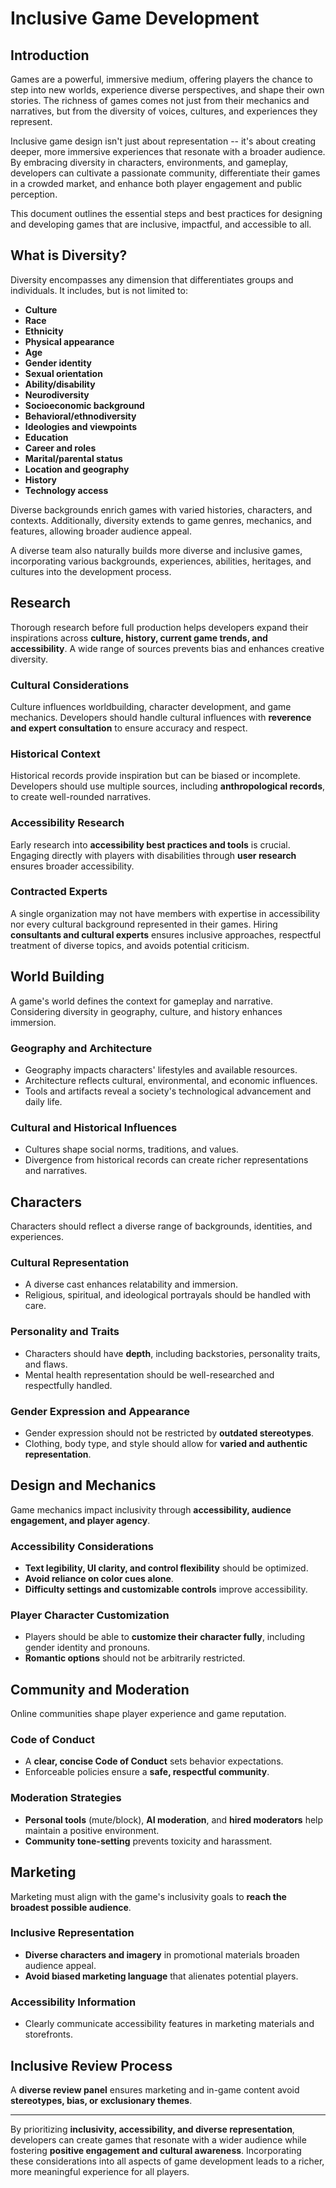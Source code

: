 # Inclusive Game Development

## Introduction

Games are a powerful, immersive medium, offering players the chance to step into new worlds, experience diverse perspectives, and shape their own stories. The richness of games comes not just from their mechanics and narratives, but from the diversity of voices, cultures, and experiences they represent.

Inclusive game design isn't just about representation -- it's about creating deeper, more immersive experiences that resonate with a broader audience. By embracing diversity in characters, environments, and gameplay, developers can cultivate a passionate community, differentiate their games in a crowded market, and enhance both player engagement and public perception.

This document outlines the essential steps and best practices for designing and developing games that are inclusive, impactful, and accessible to all.

## What is Diversity?

Diversity encompasses any dimension that differentiates groups and individuals. It includes, but is not limited to:

- **Culture**
- **Race**
- **Ethnicity**
- **Physical appearance**
- **Age**
- **Gender identity**
- **Sexual orientation**
- **Ability/disability**
- **Neurodiversity**
- **Socioeconomic background**
- **Behavioral/ethnodiversity**
- **Ideologies and viewpoints**
- **Education**
- **Career and roles**
- **Marital/parental status**
- **Location and geography**
- **History**
- **Technology access**

Diverse backgrounds enrich games with varied histories, characters, and contexts. Additionally, diversity extends to game genres, mechanics, and features, allowing broader audience appeal.

A diverse team also naturally builds more diverse and inclusive games, incorporating various backgrounds, experiences, abilities, heritages, and cultures into the development process.

## Research

Thorough research before full production helps developers expand their inspirations across **culture, history, current game trends, and accessibility**. A wide range of sources prevents bias and enhances creative diversity.

### Cultural Considerations

Culture influences worldbuilding, character development, and game mechanics. Developers should handle cultural influences with **reverence and expert consultation** to ensure accuracy and respect.

### Historical Context

Historical records provide inspiration but can be biased or incomplete. Developers should use multiple sources, including **anthropological records**, to create well-rounded narratives.

### Accessibility Research

Early research into **accessibility best practices and tools** is crucial. Engaging directly with players with disabilities through **user research** ensures broader accessibility.

### Contracted Experts

A single organization may not have members with expertise in accessibility nor every cultural background represented in their games. Hiring **consultants and cultural experts** ensures inclusive approaches, respectful treatment of diverse topics, and avoids potential criticism.

## World Building

A game's world defines the context for gameplay and narrative. Considering diversity in geography, culture, and history enhances immersion.

### Geography and Architecture

- Geography impacts characters' lifestyles and available resources.
- Architecture reflects cultural, environmental, and economic influences.
- Tools and artifacts reveal a society's technological advancement and daily life.

### Cultural and Historical Influences

- Cultures shape social norms, traditions, and values.
- Divergence from historical records can create richer representations and narratives.

## Characters

Characters should reflect a diverse range of backgrounds, identities, and experiences.

### Cultural Representation

- A diverse cast enhances relatability and immersion.
- Religious, spiritual, and ideological portrayals should be handled with care.

### Personality and Traits

- Characters should have **depth**, including backstories, personality traits, and flaws.
- Mental health representation should be well-researched and respectfully handled.

### Gender Expression and Appearance

- Gender expression should not be restricted by **outdated stereotypes**.
- Clothing, body type, and style should allow for **varied and authentic representation**.

## Design and Mechanics

Game mechanics impact inclusivity through **accessibility, audience engagement, and player agency**.

### Accessibility Considerations

- **Text legibility, UI clarity, and control flexibility** should be optimized.
- **Avoid reliance on color cues alone**.
- **Difficulty settings and customizable controls** improve accessibility.

### Player Character Customization

- Players should be able to **customize their character fully**, including gender identity and pronouns.
- **Romantic options** should not be arbitrarily restricted.

## Community and Moderation

Online communities shape player experience and game reputation.

### Code of Conduct

- A **clear, concise Code of Conduct** sets behavior expectations.
- Enforceable policies ensure a **safe, respectful community**.

### Moderation Strategies

- **Personal tools** (mute/block), **AI moderation**, and **hired moderators** help maintain a positive environment.
- **Community tone-setting** prevents toxicity and harassment.

## Marketing

Marketing must align with the game's inclusivity goals to **reach the broadest possible audience**.

### Inclusive Representation

- **Diverse characters and imagery** in promotional materials broaden audience appeal.
- **Avoid biased marketing language** that alienates potential players.

### Accessibility Information

- Clearly communicate accessibility features in marketing materials and storefronts.

## Inclusive Review Process

A **diverse review panel** ensures marketing and in-game content avoid **stereotypes, bias, or exclusionary themes**.

---

By prioritizing **inclusivity, accessibility, and diverse representation**, developers can create games that resonate with a wider audience while fostering **positive engagement and cultural awareness**. Incorporating these considerations into all aspects of game development leads to a richer, more meaningful experience for all players.

